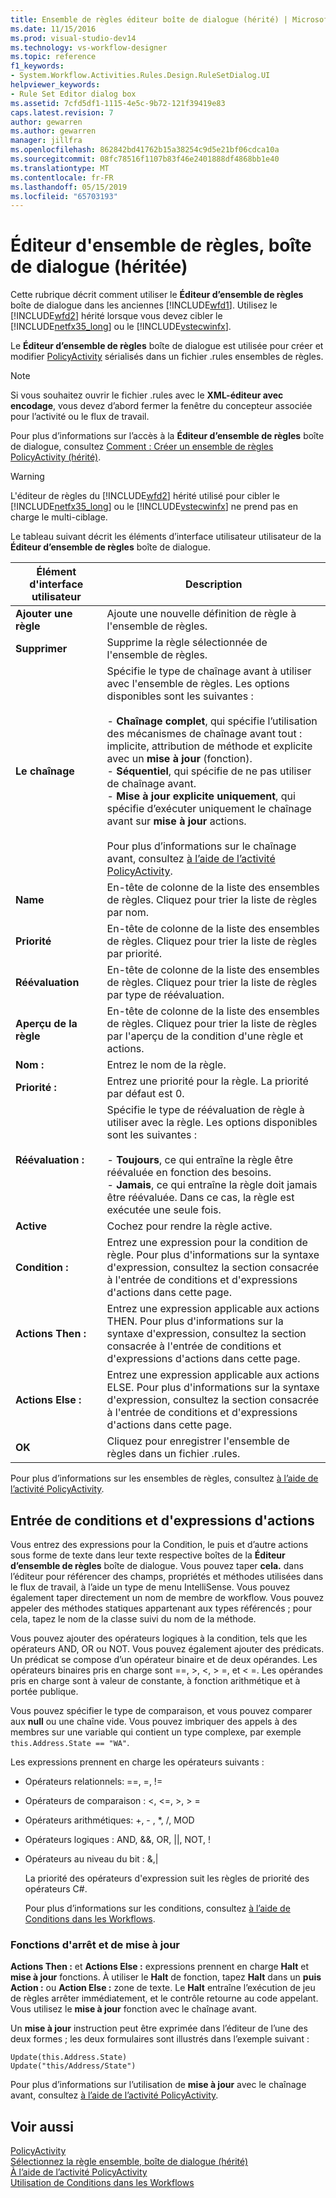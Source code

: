 ```yaml
---
title: Ensemble de règles éditeur boîte de dialogue (hérité) | Microsoft Docs
ms.date: 11/15/2016
ms.prod: visual-studio-dev14
ms.technology: vs-workflow-designer
ms.topic: reference
f1_keywords:
- System.Workflow.Activities.Rules.Design.RuleSetDialog.UI
helpviewer_keywords:
- Rule Set Editor dialog box
ms.assetid: 7cfd5df1-1115-4e5c-9b72-121f39419e83
caps.latest.revision: 7
author: gewarren
ms.author: gewarren
manager: jillfra
ms.openlocfilehash: 862842bd41762b15a38254c9d5e21bf06cdca10a
ms.sourcegitcommit: 08fc78516f1107b83f46e2401888df4868bb1e40
ms.translationtype: MT
ms.contentlocale: fr-FR
ms.lasthandoff: 05/15/2019
ms.locfileid: "65703193"
---
```

# <a name="rule-set-editor-dialog-box-legacy"></a>Éditeur d'ensemble de règles, boîte de dialogue (héritée)
Cette rubrique décrit comment utiliser le **Éditeur d’ensemble de règles** boîte de dialogue dans les anciennes [!INCLUDE[wfd1](../includes/wfd1-md.md)]. Utilisez le [!INCLUDE[wfd2](../includes/wfd2-md.md)] hérité lorsque vous devez cibler le [!INCLUDE[netfx35_long](../includes/netfx35-long-md.md)] ou le [!INCLUDE[vstecwinfx](../includes/vstecwinfx-md.md)].  
  
 Le **Éditeur d’ensemble de règles** boîte de dialogue est utilisée pour créer et modifier [PolicyActivity](http://go.microsoft.com/fwlink?LinkID=65019) sérialisés dans un fichier .rules ensembles de règles.  
  
> [!NOTE]
> Si vous souhaitez ouvrir le fichier .rules avec le **XML-éditeur avec encodage**, vous devez d’abord fermer la fenêtre du concepteur associée pour l’activité ou le flux de travail.  
  
 Pour plus d’informations sur l’accès à la **Éditeur d’ensemble de règles** boîte de dialogue, consultez [Comment : Créer un ensemble de règles PolicyActivity (hérité)](../workflow-designer/how-to-create-a-policyactivity-rule-set-legacy.md).  
  
> [!WARNING]
> L'éditeur de règles du [!INCLUDE[wfd2](../includes/wfd2-md.md)] hérité utilisé pour cibler le [!INCLUDE[netfx35_long](../includes/netfx35-long-md.md)] ou le [!INCLUDE[vstecwinfx](../includes/vstecwinfx-md.md)] ne prend pas en charge le multi-ciblage.  
  
 Le tableau suivant décrit les éléments d’interface utilisateur utilisateur de la **Éditeur d’ensemble de règles** boîte de dialogue.  
  
|Élément d'interface utilisateur|Description|  
|----------------|-----------------|  
|**Ajouter une règle**|Ajoute une nouvelle définition de règle à l'ensemble de règles.|  
|**Supprimer**|Supprime la règle sélectionnée de l'ensemble de règles.|  
|**Le chaînage**|Spécifie le type de chaînage avant à utiliser avec l'ensemble de règles. Les options disponibles sont les suivantes :<br /><br /> -   **Chaînage complet**, qui spécifie l’utilisation des mécanismes de chaînage avant tout : implicite, attribution de méthode et explicite avec un **mise à jour** (fonction).<br />-   **Séquentiel**, qui spécifie de ne pas utiliser de chaînage avant.<br />-   **Mise à jour explicite uniquement**, qui spécifie d’exécuter uniquement le chaînage avant sur **mise à jour** actions.<br /><br /> Pour plus d’informations sur le chaînage avant, consultez [à l’aide de l’activité PolicyActivity](http://go.microsoft.com/fwlink?LinkID=65004).|  
|**Name**|En-tête de colonne de la liste des ensembles de règles. Cliquez pour trier la liste de règles par nom.|  
|**Priorité**|En-tête de colonne de la liste des ensembles de règles. Cliquez pour trier la liste de règles par priorité.|  
|**Réévaluation**|En-tête de colonne de la liste des ensembles de règles. Cliquez pour trier la liste de règles par type de réévaluation.|  
|**Aperçu de la règle**|En-tête de colonne de la liste des ensembles de règles. Cliquez pour trier la liste de règles par l'aperçu de la condition d'une règle et actions.|  
|**Nom :**|Entrez le nom de la règle.|  
|**Priorité :**|Entrez une priorité pour la règle. La priorité par défaut est 0.|  
|**Réévaluation :**|Spécifie le type de réévaluation de règle à utiliser avec la règle. Les options disponibles sont les suivantes :<br /><br /> -   **Toujours**, ce qui entraîne la règle être réévaluée en fonction des besoins.<br />-   **Jamais**, ce qui entraîne la règle doit jamais être réévaluée. Dans ce cas, la règle est exécutée une seule fois.|  
|**Active**|Cochez pour rendre la règle active.|  
|**Condition :**|Entrez une expression pour la condition de règle. Pour plus d'informations sur la syntaxe d'expression, consultez la section consacrée à l'entrée de conditions et d'expressions d'actions dans cette page.|  
|**Actions Then :**|Entrez une expression applicable aux actions THEN. Pour plus d'informations sur la syntaxe d'expression, consultez la section consacrée à l'entrée de conditions et d'expressions d'actions dans cette page.|  
|**Actions Else :**|Entrez une expression applicable aux actions ELSE. Pour plus d'informations sur la syntaxe d'expression, consultez la section consacrée à l'entrée de conditions et d'expressions d'actions dans cette page.|  
|**OK**|Cliquez pour enregistrer l'ensemble de règles dans un fichier .rules.|  
  
 Pour plus d’informations sur les ensembles de règles, consultez [à l’aide de l’activité PolicyActivity](http://go.microsoft.com/fwlink?LinkID=65004).  
  
## <a name="entering-condition-and-action-expressions"></a>Entrée de conditions et d'expressions d'actions  
 Vous entrez des expressions pour la Condition, le puis et d’autre actions sous forme de texte dans leur texte respective boîtes de la **Éditeur d’ensemble de règles** boîte de dialogue. Vous pouvez taper **cela.** dans l’éditeur pour référencer des champs, propriétés et méthodes utilisées dans le flux de travail, à l’aide un type de menu IntelliSense. Vous pouvez également taper directement un nom de membre de workflow. Vous pouvez appeler des méthodes statiques appartenant aux types référencés ; pour cela, tapez le nom de la classe suivi du nom de la méthode.  
  
 Vous pouvez ajouter des opérateurs logiques à la condition, tels que les opérateurs AND, OR ou NOT. Vous pouvez également ajouter des prédicats. Un prédicat se compose d’un opérateur binaire et de deux opérandes. Les opérateurs binaires pris en charge sont ==, >, \<, > =, et < =. Les opérandes pris en charge sont à valeur de constante, à fonction arithmétique et à portée publique.  
  
 Vous pouvez spécifier le type de comparaison, et vous pouvez comparer aux **null** ou une chaîne vide. Vous pouvez imbriquer des appels à des membres sur une variable qui contient un type complexe, par exemple `this.Address.State == "WA"`.  
  
 Les expressions prennent en charge les opérateurs suivants :  
  
- Opérateurs relationnels: ==, =, !=  
  
- Opérateurs de comparaison : <, \<=, >, > =  
  
- Opérateurs arithmétiques: +, - , *, /, MOD  
  
- Opérateurs logiques : AND, &&, OR, &#124;&#124;, NOT, !  
  
- Opérateurs au niveau du bit : &,&#124;  
  
  La priorité des opérateurs d'expression suit les règles de priorité des opérateurs C#.  
  
  Pour plus d’informations sur les conditions, consultez [à l’aide de Conditions dans les Workflows](https://msdn.microsoft.com/541211f5-d382-4810-894f-71f00b34fa77).  
  
### <a name="halt-and-update-functions"></a>Fonctions d'arrêt et de mise à jour  
 **Actions Then :** et **Actions Else :** expressions prennent en charge **Halt** et **mise à jour** fonctions. À utiliser le **Halt** de fonction, tapez **Halt** dans un **puis Action :** ou **Action Else :** zone de texte. Le **Halt** entraîne l’exécution de jeu de règles arrêter immédiatement, et le contrôle retourne au code appelant. Vous utilisez le **mise à jour** fonction avec le chaînage avant.  
  
 Un **mise à jour** instruction peut être exprimée dans l’éditeur de l’une des deux formes ; les deux formulaires sont illustrés dans l’exemple suivant :  
  
```  
Update(this.Address.State)  
Update("this/Address/State")  
```  
  
 Pour plus d’informations sur l’utilisation de **mise à jour** avec le chaînage avant, consultez [à l’aide de l’activité PolicyActivity](http://go.microsoft.com/fwlink?LinkID=65004).  
  
## <a name="see-also"></a>Voir aussi  
 [PolicyActivity](http://go.microsoft.com/fwlink?LinkID=65019)   
 [Sélectionnez la règle ensemble, boîte de dialogue (hérité)](../workflow-designer/select-rule-set-dialog-box-legacy.md)   
 [À l’aide de l’activité PolicyActivity](http://go.microsoft.com/fwlink?LinkID=65004)   
 [Utilisation de Conditions dans les Workflows](http://go.microsoft.com/fwlink?LinkID=65009)